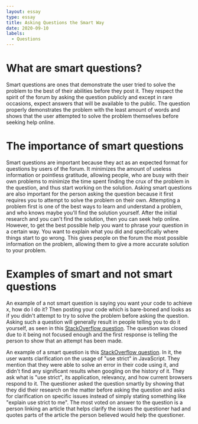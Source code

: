 ```yaml
---
layout: essay
type: essay
title: Asking Questions the Smart Way
date: 2020-09-10
labels:
  - Questions
---
```


# What are smart questions?
Smart questions are ones that demonstrate the user tried to solve the problem to the best of their abilities before they post it. They respect the spirit of the forum by asking the question publicly and except in rare occasions, expect answers that will be available to the public. The question properly demonstrates the problem with the least amount of words and shows that the user attempted to solve the problem themselves before seeking help online.

# The importance of smart questions
Smart questions are important because they act as an expected format for questions by users of the forum. It minimizes the amount of useless information or pointless gratitude, allowing people, who are busy with their own problems to minimize the time spent finding the crux of the problem in the question, and thus start working on the solution. Asking smart questions are also important for the person asking the question because it first requires you to attempt to solve the problem on their own. Attempting a problem first is one of the best ways to learn and understand a problem, and who knows maybe you'll find the solution yourself. After the initial research and you can't find the solution, then you can seek help online. However, to get the best possible help you want to phrase your question in a certain way. You want to explain what you did and specifically where things start to go wrong. This gives people on the forum the most possible information on the problem, allowing them to give a more accurate solution to your problem. 

# Examples of smart and not smart questions
An example of a not smart question is saying you want your code to achieve x, how do I do it? Then posting your code which is bare-boned and looks as if you didn't attempt to try to solve the problem before asking the question. Asking such a question will generally result in people telling you to do it yourself, as seen in this [StackOverflow question](https://stackoverflow.com/questions/63837450/sql-if-conditions). The question was closed due to it being not focused enough and the first response is telling the person to show that an attempt has been made. 

An example of a smart question is this [StackOverflow question](https://stackoverflow.com/questions/1335851/what-does-use-strict-do-in-javascript-and-what-is-the-reasoning-behind-it). In it, the user wants clarification on the usage of "use strict" in JavaScript. They mention that they were able to solve an error in their code using it, and didn't find any significant results when googling on the history of it. They ask what is "use strict", its application, relevancy, and how current browsers respond to it. The questioner asked the question smartly by showing that they did their research on the matter before asking the question and asks for clarification on specific issues instead of simply stating something like "explain use strict to me". The most voted on answer to the question is a person linking an article that helps clarify the issues the questioner had and quotes parts of the article the person believed would help the questioner.
